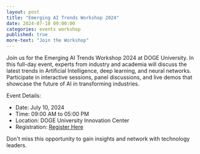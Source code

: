 ```yaml
---
layout: post
title: "Emerging AI Trends Workshop 2024"
date: 2024-07-10 09:00:00
categories: events workshop
published: true
more-text: "Join the Workshop"
---
```


Join us for the Emerging AI Trends Workshop 2024 at DOGE University. In this full-day event, experts from industry and academia will discuss the latest trends in Artificial Intelligence, deep learning, and neural networks. Participate in interactive sessions, panel discussions, and live demos that showcase the future of AI in transforming industries.

Event Details:
- Date: July 10, 2024
- Time: 09:00 AM to 05:00 PM
- Location: DOGE University Innovation Center
- Registration: [Register Here](#)

Don't miss this opportunity to gain insights and network with technology leaders. 